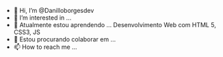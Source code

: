 - 👋 Hi, I’m @Danilloborgesdev
- 👀 I’m interested in ...  
- 🌱 Atualmente estou aprendendo ... Desenvolvimento Web com HTML 5, CSS3, JS
- 💞️ Estou procurando colaborar em ...
- 📫 How to reach me ...

<!---
Danilloborgesdev/Danilloborgesdev is a ✨ special ✨ repository because its `README.md` (this file) appears on your GitHub profile.
You can click the Preview link to take a look at your changes.
--->
